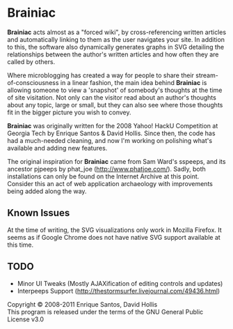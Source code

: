 # Brainiac

**Brainiac** acts almost as a "forced wiki", by cross-referencing written articles and automatically linking to them as the user navigates your site. In addition to this, the software also dynamically generates graphs in SVG detailing the relationships between the author's written articles and how often they are called by others.

Where microblogging has created a way for people to share their stream-of-consciousness in a linear fashion, the main idea behind **Brainiac** is allowing someone to view a 'snapshot' of somebody's thoughts at the time of site visitation. Not only can the visitor read about an author's thoughts about any topic, large or small, but they can also see where those thoughts fit in the bigger picture you wish to convey.

**Brainiac** was originally written for the 2008 Yahoo! HackU Competition at Georgia Tech by Enrique Santos & David Hollis. Since then, the code has had a much-needed cleaning, and now I'm working on polishing what's available and adding new features.

The original inspiration for **Brainiac** came from Sam Ward's sspeeps, and its ancestor pjpeeps by phat_joe (http://www.phatjoe.com/). Sadly, both installations can only be found on the Internet Archive at this point. Consider this an act of web application archaeology with improvements being added along the way.

## Known Issues

At the time of writing, the SVG visualizations only work in Mozilla Firefox. It seems as if Google Chrome does not have native SVG support available at this time.

## TODO

- Minor UI Tweaks (Mostly AJAXification of editing controls and updates)
- Interpeeps Support (http://thestormsurfer.livejournal.com/49436.html)

Copyright &copy; 2008-2011 Enrique Santos, David Hollis<br />
This program is released under the terms of the GNU General Public License v3.0
